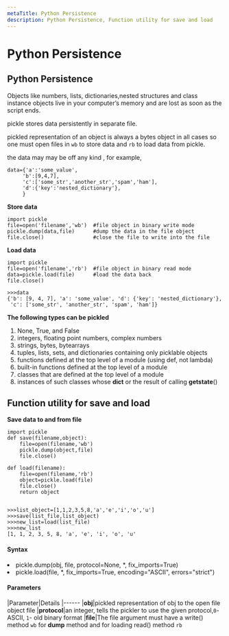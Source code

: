 ```yaml
---
metaTitle: Python Persistence
description: Python Persistence, Function utility for save and load
---
```


# Python Persistence



## Python Persistence


Objects like numbers, lists, dictionaries,nested structures and class instance objects live in your computer’s memory and are lost as soon as the script ends.

pickle stores data persistently in separate file.

pickled representation of an object is always a bytes object in all cases so one must open files in `wb` to store data and `rb` to load data from pickle.

the data may may be off any kind , for example,

```
data={'a':'some_value',
     'b':[9,4,7],
     'c':['some_str','another_str','spam','ham'],
     'd':{'key':'nested_dictionary'},
     } 

```

**Store data**

```
import pickle
file=open('filename','wb')  #file object in binary write mode
pickle.dump(data,file)      #dump the data in the file object
file.close()                #close the file to write into the file

```

**Load data**

```
import pickle
file=open('filename','rb')  #file object in binary read mode
data=pickle.load(file)      #load the data back
file.close()

>>>data
{'b': [9, 4, 7], 'a': 'some_value', 'd': {'key': 'nested_dictionary'},
 'c': ['some_str', 'another_str', 'spam', 'ham']}

```

**The following types can be pickled**

1. None, True, and False
1. integers, floating point numbers, complex numbers
1. strings, bytes, bytearrays
1. tuples, lists, sets, and dictionaries containing only picklable objects
1. functions defined at the top level of a module (using def, not lambda)
1. built-in functions defined at the top level of a module
1. classes that are defined at the top level of a module
1. instances of such classes whose **dict** or the result of calling **getstate**()



## Function utility for save and load


**Save data to and from file**

```
import pickle
def save(filename,object):
    file=open(filename,'wb')
    pickle.dump(object,file)
    file.close()

def load(filename):
    file=open(filename,'rb')
    object=pickle.load(file)
    file.close()
    return object


>>>list_object=[1,1,2,3,5,8,'a','e','i','o','u']
>>>save(list_file,list_object)
>>>new_list=load(list_file)
>>>new_list
[1, 1, 2, 3, 5, 8, 'a', 'e', 'i', 'o', 'u'

```



#### Syntax


<li>
pickle.dump(obj, file, protocol=None, *, fix_imports=True)
</li>
<li>
pickle.load(file, *, fix_imports=True, encoding="ASCII", errors="strict")
</li>



#### Parameters


|Parameter|Details
|------
|**obj**|pickled representation of obj to the open file object file
|**protocol**|an integer, tells the pickler to use the given protocol,`0`-ASCII,  `1`-  old binary format
|**file**|The file argument must have a write() method `wb` for **dump** method and for loading read() method `rb`

